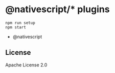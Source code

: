 # @nativescript/\* plugins

```
npm run setup
npm start
```

- @nativescript

## License

Apache License 2.0
